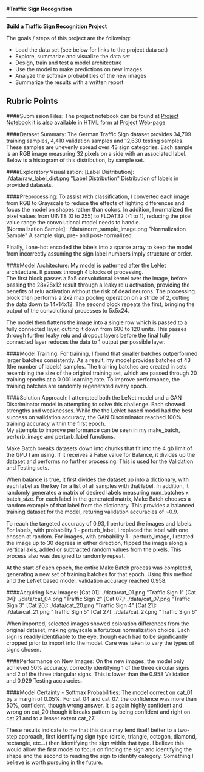 #**Traffic Sign Recognition** 

---

**Build a Traffic Sign Recognition Project**

The goals / steps of this project are the following:
* Load the data set (see below for links to the project data set)
* Explore, summarize and visualize the data set
* Design, train and test a model architecture
* Use the model to make predictions on new images
* Analyze the softmax probabilities of the new images
* Summarize the results with a written report


## Rubric Points

####Submission Files:
The project notebook can be found at [Project Notebook](https://github.com/Rob-M-F/CarND-Traffic-Sign-Classifier-Project/blob/master/Traffic_Sign_Classifier.ipynb) it is also available in HTML form at [Project Web-page](https://github.com/Rob-M-F/CarND-Traffic-Sign-Classifier-Project/blob/master/Traffic_Sign_Classifier.html)

####Dataset Summary:
The German Traffic Sign dataset provides 34,799 training samples, 4,410 validation samples and 12,630 testing samples. These samples are unevenly spread over 43 sign categories. Each sample is an RGB image measuring 32 pixels on a side with an associated label. Below is a histogram of this distribution, by sample set.  

####Exploratory Visualization:
[Label Distribution]: ./data/raw_label_dist.png "Label Distribution"
Distribution of labels in provided datasets.  

####Preprocessing:
To assist with classification, I converted each image from RGB to Grayscale to reduce the effects of lighting differences and focus the model on shapes rather than colors. In addition, I normalized the pixel values from UINT8 (0 to 255) to FLOAT32 (-1 to 1), reducing the pixel value range the convolutional model needs to handle.   
[Normalization Sample]: ./data/norm_sample_image.png "Normalization Sample"
A sample sign, pre- and post-normalized.  

Finally, I one-hot encoded the labels into a sparse array to keep the model from incorrectly assuming the sign label numbers imply structure or order.

####Model Architecture:
My model is patterned after the LeNet architecture. It passes through 4 blocks of processing.  
The first block passes a 5x5 convolutional kernel over the image, before passing the 28x28x12 result through a leaky relu activation, providing the benefits of relu activation without the risk of dead neurons. The processing block then performs a 2x2 max pooling operation on a stride of 2, cutting the data down to 14x14x12. The second block repeats the first, bringing the output of the convolutional processes to 5x5x24.  

The model then flattens the image into a single row which is passed to a fully connected layer, cutting it down from 600 to 120 units. This passes through further leaky relu and dropout layers before the final fully connected layer reduces the data to 1 output per possible layer.

####Model Training:
For training, I found that smaller batches outperformed larger batches consistently. As a result, my model provides batches of 43 (the number of labels) samples. The training batches are created in sets resembling the size of the original training set, which are passed through 20 training epochs at a 0.001 learning rate. To improve performance, the training batches are randomly regenerated every epoch.  

####Solution Approach:
I attempted both the LeNet model and a GAN Discriminator model in attempting to solve this challenge. Each showed strengths and weaknesses. While the the LeNet based model had the best success on validation accuracy, the GAN Discriminator reached 100% training accuracy within the first epoch.  
My attempts to improve performance can be seen in my make_batch, perturb_image and perturb_label functions.  

Make Batch breaks datasets down into chunks that fit into the 4 gb limit of the GPU I am using. If it receives a False value for Balance, it divides up the dataset and performs no further processing. This is used for the Validation and Testing sets. 

When balance is true, it first divides the dataset up into a dictionary, with each label as the key for a list of all samples with that label. In addition, it randomly generates a matrix of desired labels measuring num_batches x batch_size. For each label in the generated matrix, Make Batch chooses a random example of that label from the dictionary. This provides a balanced training dataset for the model, returing validation accuracies of ~0.9. 

To reach the targeted accuracy of 0.93, I perturbed the images and labels. For labels, with probability 1 - perturb_label, I replaced the label with one chosen at random. For images, with probability 1 - perturb_image, I rotated the image up to 30 degrees in either direction, flipped the image along a vertical axis, added or subtracted random values from the pixels. This process also was designed to randomly repeat.  

At the start of each epoch, the entire Make Batch process was completed, generating a new set of training batches for that epoch. Using this method and the LeNet based model, validation accuracy reached 0.958.

####Acquiring New Images:
[Cat 01]: ./data/cat_01.png "Traffic Sign 1"
[Cat 04]: ./data/cat_04.png "Traffic Sign 2"
[Cat 07]: ./data/cat_07.png "Traffic Sign 3"
[Cat 20]: ./data/cat_20.png "Traffic Sign 4"
[Cat 21]: ./data/cat_21.png "Traffic Sign 5"
[Cat 27]: ./data/cat_27.png "Traffic Sign 6"

When imported, selected images showed coloration differences from the original dataset, making grayscale a fortutous normalization choice. Each sign is readily identifiable to the eye, though each had to be significantly cropped prior to import into the model. Care was taken to vary the types of signs chosen.  

[Normalized]: ./data/norm_new_signs.png "Normalized New Signs"

####Performance on New Images:
On the new images, the model only achieved 50% accuracy, correctly identifying 1 of the three circular signs and 2 of the three triangular signs. This is lower than the 0.958 Validation and 0.929 Testing accuracies.  

####Model Certainty - Softmax Probabilities:
The model correct on cat_01 by a margin of 0.05%. For cat_04 and cat_07, the confidence was more than 50%, confident, though wrong answer. It is again highly confident and wrong on cat_20 though it breaks pattern by being confident and right on cat 21 and to a lesser extent cat_27.  

These results indicate to me that this data may lend itself better to a two-step approach, first identifying sign type (circle, triangle, octogon, diamond, rectangle, etc...) then identifying the sign within that type. I believe this would allow the first model to focus on finding the sign and identifying the shape and the second to reading the sign to identify category. Something I believe is worth pursuing in the future.